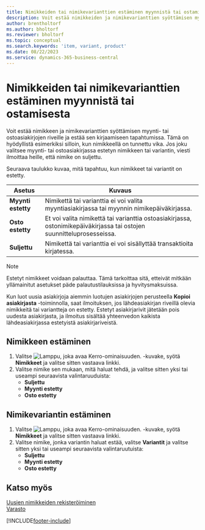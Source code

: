 ```yaml
---
title: Nimikkeiden tai nimikevarianttien estäminen myynnistä tai ostamisesta
description: Voit estää nimikkeiden ja nimikevarianttien syöttämisen myynti- tai ostoasiakirjojen riveille ja estää sen kirjaamiseen kaikissa tapahtumissa.
author: brentholtorf
ms.author: bholtorf
ms.reviewer: bholtorf
ms.topic: conceptual
ms.search.keywords: 'item, variant, product'
ms.date: 08/22/2023
ms.service: dynamics-365-business-central
---
```

# <a name="block-items-or-item-variants-from-sales-or-purchasing"></a>Nimikkeiden tai nimikevarianttien estäminen myynnistä tai ostamisesta

Voit estää nimikkeen ja nimikevarianttien syöttämisen myynti- tai ostoasiakirjojen riveille ja estää sen kirjaamiseen tapahtumissa. Tämä on hyödyllistä esimerkiksi silloin, kun nimikkeellä on tunnettu vika. Jos joku valitsee myynti- tai ostoasiakirjassa estetyn nimikkeen tai variantin, viesti ilmoittaa heille, että nimike on suljettu.

Seuraava taulukko kuvaa, mitä tapahtuu, kun nimikkeet tai variantit on estetty.  

|Asetus|Kuvaus|  
|--------------------|------------|  
|**Myynti estetty**|Nimikettä tai varianttia ei voi valita myyntiasiakirjassa tai myynnin nimikepäiväkirjassa.|  
|**Osto estetty**|Et voi valita nimikettä tai varianttia ostoasiakirjassa, ostonimikepäiväkirjassa tai ostojen suunnitteluprosesseissa.|  
|**Suljettu**|Nimikettä tai varianttia ei voi sisällyttää transaktioita kirjatessa.|  

> [!NOTE]
> Estetyt nimikkeet voidaan palauttaa. Tämä tarkoittaa sitä, etteivät mitkään yllämainitut asetukset päde palautustilauksissa ja hyvitysmaksuissa.

Kun luot uusia asiakirjoja aiemmin luotujen asiakirjojen perusteella **Kopioi asiakirjasta** -toiminnolla, saat ilmoituksen, jos lähdeasiakirjan riveillä olevia nimikkeitä tai variantteja on estetty. Estetyt asiakirjarivit jätetään pois uudesta asiakirjasta, ja ilmoitus sisältää yhteenvedon kaikista lähdeasiakirjassa estetyistä asiakirjariveistä.

## <a name="to-block-an-item"></a>Nimikkeen estäminen

1. Valitse ![Lamppu, joka avaa Kerro-ominaisuuden.](media/ui-search/search_small.png "Kerro, mitä haluat tehdä") -kuvake, syötä **Nimikkeet** ja valitse sitten vastaava linkki.  
2. Valitse nimike sen mukaan, mitä haluat tehdä, ja valitse sitten yksi tai useampi seuraavista valintaruuduista:
    * **Suljettu**
    * **Myynti estetty**
    * **Osto estetty**  

## <a name="to-block-an-item-variant"></a>Nimikevariantin estäminen

1. Valitse ![Lamppu, joka avaa Kerro-ominaisuuden.](media/ui-search/search_small.png "Kerro, mitä haluat tehdä") -kuvake, syötä **Nimikkeet** ja valitse sitten vastaava linkki.  
2. Valitse nimike, jonka variantin haluat estää, valitse **Variantit** ja valitse sitten yksi tai useampi seuraavista valintaruutuista:  
    * **Suljettu**
    * **Myynti estetty**
    * **Osto estetty**

## <a name="see-also"></a>Katso myös

[Uusien nimikkeiden rekisteröiminen](inventory-how-register-new-items.md)  
[Varasto](inventory-manage-inventory.md)  

[!INCLUDE[footer-include](includes/footer-banner.md)]
